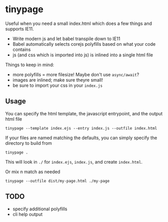 tinypage
=============

Useful when you need a small index.html which does a few things and supports IE11.

- Write modern js and let babel transpile down to IE11
- Babel automatically selects corejs polyfills based on what your code contains
- js (and css which is imported into js) is inlined into a single html file

Things to keep in mind:

- more polyfills = more filesize! Maybe don't use `async/await`?
- images are inlined; make sure theyre small!
- be sure to import your css in your `index.js`

Usage
-----------

You can specify the html template, the javascript entrypoint, and the output html file

    tinypage --template index.ejs --entry index.js --outfile index.html

If your files are named matching the defaults, you can simply specify the directory to build from

    tinypage .

This will look in `./` for `index.ejs`, `index.js`, and create `index.html`.

Or mix n match as needed

    tinypage --outfile dist/my-page.html ./my-page

TODO
----------
- specify additional polyfills
- cli help output
